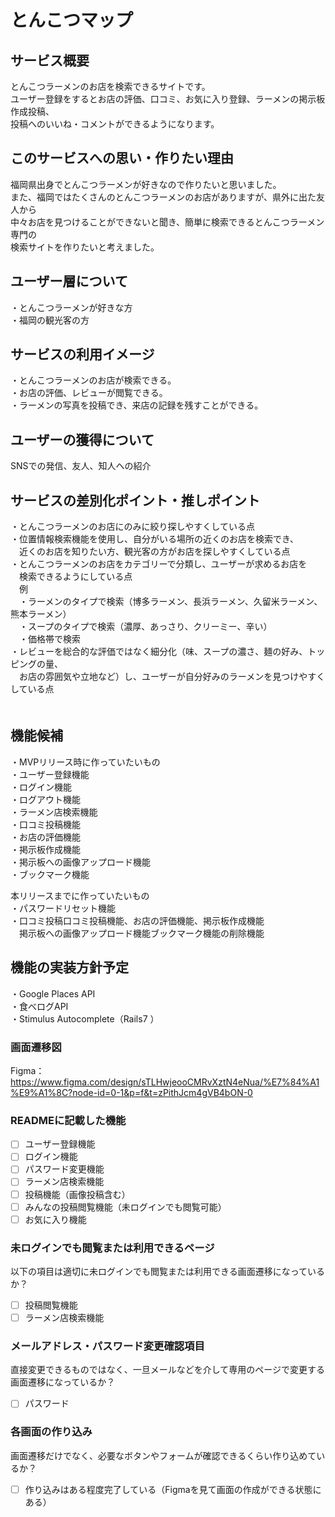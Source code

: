 # とんこつマップ

## サービス概要
とんこつラーメンのお店を検索できるサイトです。  
ユーザー登録をするとお店の評価、口コミ、お気に入り登録、ラーメンの掲示板作成投稿、  
投稿へのいいね・コメントができるようになります。　　

## このサービスへの思い・作りたい理由
福岡県出身でとんこつラーメンが好きなので作りたいと思いました。  
また、福岡ではたくさんのとんこつラーメンのお店がありますが、県外に出た友人から  
中々お店を見つけることができないと聞き、簡単に検索できるとんこつラーメン専門の  
検索サイトを作りたいと考えました。

## ユーザー層について
・とんこつラーメンが好きな方  
・福岡の観光客の方

## サービスの利用イメージ
・とんこつラーメンのお店が検索できる。  
・お店の評価、レビューが閲覧できる。  
・ラーメンの写真を投稿でき、来店の記録を残すことができる。  

## ユーザーの獲得について
SNSでの発信、友人、知人への紹介

## サービスの差別化ポイント・推しポイント
・とんこつラーメンのお店にのみに絞り探しやすくしている点  
・位置情報検索機能を使用し、自分がいる場所の近くのお店を検索でき、    
　近くのお店を知りたい方、観光客の方がお店を探しやすくしている点  
・とんこつラーメンのお店をカテゴリーで分類し、ユーザーが求めるお店を  
　検索できるようにしている点  
　例  
　・ラーメンのタイプで検索（博多ラーメン、長浜ラーメン、久留米ラーメン、熊本ラーメン）  
　・スープのタイプで検索（濃厚、あっさり、クリーミー、辛い）  
　・価格帯で検索  
・レビューを総合的な評価ではなく細分化（味、スープの濃さ、麺の好み、トッピングの量、  
　お店の雰囲気や立地など）し、ユーザーが自分好みのラーメンを見つけやすくしている点    
　
## 機能候補
・MVPリリース時に作っていたいもの    
・ユーザー登録機能  
・ログイン機能  
・ログアウト機能  
・ラーメン店検索機能  
・口コミ投稿機能  
・お店の評価機能  
・掲示板作成機能  
・掲示板への画像アップロード機能  
・ブックマーク機能  

本リリースまでに作っていたいもの  
・パスワードリセット機能  
・口コミ投稿口コミ投稿機能、お店の評価機能、掲示板作成機能  
　掲示板への画像アップロード機能ブックマーク機能の削除機能


## 機能の実装方針予定
・Google Places API    
・食べログAPI  
・Stimulus Autocomplete（Rails7 ）

### 画面遷移図
Figma：https://www.figma.com/design/sTLHwjeooCMRvXztN4eNua/%E7%84%A1%E9%A1%8C?node-id=0-1&p=f&t=zPithJcm4gVB4bON-0

### READMEに記載した機能
- [ ] ユーザー登録機能
- [ ] ログイン機能
- [ ] パスワード変更機能
- [ ] ラーメン店検索機能
- [ ] 投稿機能（画像投稿含む）
- [ ] みんなの投稿閲覧機能（未ログインでも閲覧可能）
- [ ] お気に入り機能

### 未ログインでも閲覧または利用できるページ
以下の項目は適切に未ログインでも閲覧または利用できる画面遷移になっているか？
- [ ] 投稿閲覧機能
- [ ] ラーメン店検索機能

### メールアドレス・パスワード変更確認項目
直接変更できるものではなく、一旦メールなどを介して専用のページで変更する画面遷移になっているか？
- [ ] パスワード

### 各画面の作り込み
画面遷移だけでなく、必要なボタンやフォームが確認できるくらい作り込めているか？
- [ ] 作り込みはある程度完了している（Figmaを見て画面の作成ができる状態にある）